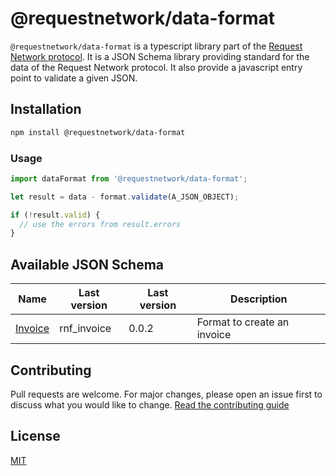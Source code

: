 # @requestnetwork/data-format

`@requestnetwork/data-format` is a typescript library part of the [Request Network protocol](https://github.com/RequestNetwork/requestNetwork).
It is a JSON Schema library providing standard for the data of the Request Network protocol. It also provide a javascript entry point to validate a given JSON.

## Installation

```bash
npm install @requestnetwork/data-format
```

### Usage

```js
import dataFormat from '@requestnetwork/data-format';

let result = data - format.validate(A_JSON_OBJECT);

if (!result.valid) {
  // use the errors from result.errors
}
```

## Available JSON Schema

| Name                                                    | Last version | Last version | Description                 |
| ------------------------------------------------------- | ------------ | ------------ | --------------------------- |
| [Invoice](/packages/data-format/src/format/rnf_invoice) | rnf_invoice  | 0.0.2        | Format to create an invoice |

## Contributing

Pull requests are welcome. For major changes, please open an issue first to discuss what you would like to change.
[Read the contributing guide](/CONTRIBUTING.md)

## License

[MIT](/LICENSE)

